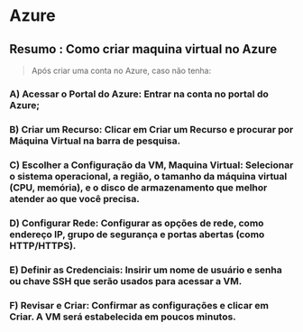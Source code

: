 # Azure
## Resumo : Como criar maquina virtual no Azure
> Após criar uma conta no Azure, caso não tenha:
### A) **Acessar o Portal do Azure:** Entrar na conta no portal do Azure;
### B) **Criar um Recurso:** Clicar em Criar um Recurso e procurar por Máquina Virtual na barra de pesquisa.
### C) **Escolher a Configuração da VM, Maquina Virtual:** Selecionar o sistema operacional, a região, o tamanho da máquina virtual (CPU, memória), e o disco de armazenamento que melhor atender ao que você precisa.
### D) **Configurar Rede:** Configurar as opções de rede, como endereço IP, grupo de segurança e portas abertas (como HTTP/HTTPS).
### E) **Definir as Credenciais:** Insirir um nome de usuário e senha ou chave SSH que serão usados para acessar a VM.
### F) **Revisar e Criar:** Confirmar as configurações e clicar em Criar. A VM será estabelecida em poucos minutos.

